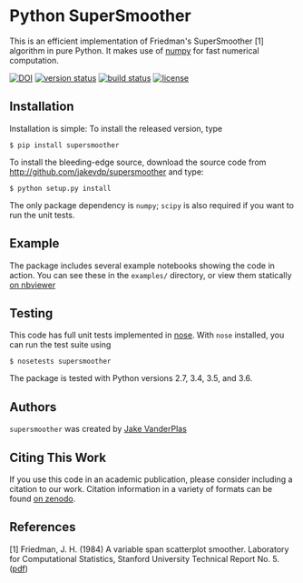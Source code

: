 Python SuperSmoother
====================

This is an efficient implementation of Friedman's SuperSmoother [1]
algorithm in pure Python. It makes use of [numpy](http://numpy.org)
for fast numerical computation.

[![DOI](https://zenodo.org/badge/9372/jakevdp/supersmoother.svg)](https://doi.org/10.5281/zenodo.14475)
[![version status](http://img.shields.io/pypi/v/supersmoother.svg?style=flat)](https://pypi.python.org/pypi/supersmoother)
[![build status](http://img.shields.io/travis/jakevdp/supersmoother/master.svg?style=flat)](https://travis-ci.org/jakevdp/supersmoother)
[![license](http://img.shields.io/badge/license-BSD-blue.svg?style=flat)](https://github.com/jakevdp/supersmoother/blob/master/LICENSE)

Installation
------------
Installation is simple: To install the released version, type

    $ pip install supersmoother

To install the bleeding-edge source, download the source code from http://github.com/jakevdp/supersmoother and type:

    $ python setup.py install

The only package dependency is ``numpy``; ``scipy`` is also required if you want to run the unit tests.

Example
-------
The package includes several example notebooks showing the code in action.
You can see these in the ``examples/`` directory, or view them statically
[on nbviewer](http://nbviewer.ipython.org/github/jakevdp/supersmoother/blob/master/examples/Index.ipynb)

Testing
-------
This code has full unit tests implemented in [nose](https://nose.readthedocs.org/en/latest/). With ``nose`` installed, you can run the test suite using
```
$ nosetests supersmoother
```
The package is tested with Python versions 2.7, 3.4, 3.5, and 3.6.

Authors
-------
``supersmoother`` was created by [Jake VanderPlas](http://vanderplas.com)

Citing This Work
----------------
If you use this code in an academic publication, please consider including a citation to our work.
Citation information in a variety of formats can be found [on zenodo](https://doi.org/10.5281/zenodo.14475).

References
----------
[1] Friedman, J. H. (1984) A variable span scatterplot smoother. Laboratory for Computational Statistics, Stanford University Technical Report No. 5. ([pdf](http://www.slac.stanford.edu/cgi-wrap/getdoc/slac-pub-3477.pdf))
